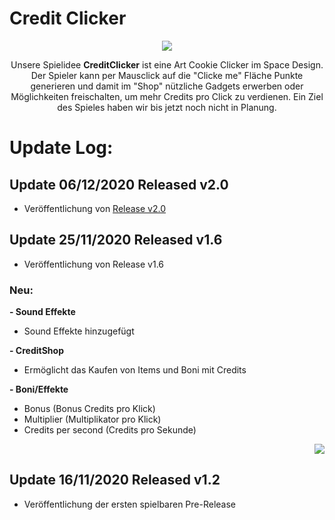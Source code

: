 # Credit Clicker


<p align="center">
  <img src="https://i.imgur.com/IzxVc7G.png">
</p>

<p align="center">Unsere Spielidee <b>CreditClicker</b> ist eine Art Cookie Clicker im Space Design. Der Spieler kann per Mausclick auf die "Clicke me" Fläche Punkte generieren und  damit im "Shop" nützliche Gadgets erwerben oder Möglichkeiten freischalten, um mehr Credits pro Click zu verdienen. Ein Ziel des Spieles haben wir bis jetzt noch nicht in Planung.
</p>

# Update Log:

## Update 06/12/2020 Released v2.0
- Veröffentlichung von [Release v2.0](https://github.com/MaikFischer/TeamPentagon/releases/tag/2.0)

## Update 25/11/2020 Released v1.6
- Veröffentlichung von Release v1.6

### Neu:

**- Sound Effekte**
   - Sound Effekte hinzugefügt

**- CreditShop**
   - Ermöglicht das Kaufen von Items und Boni mit Credits
   
**- Boni/Effekte**
   - Bonus (Bonus Credits pro Klick)
   - Multiplier (Multiplikator pro Klick)
   - Credits per second (Credits pro Sekunde)
<p align="right">
  <img src="https://i.imgur.com/7cQBImn.png">
</p>


## Update 16/11/2020 Released v1.2
- Veröffentlichung der ersten spielbaren Pre-Release
